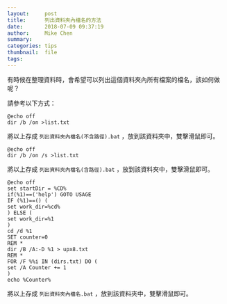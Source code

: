 ```yaml
---
layout:     post
title:      列出資料夾內檔名的方法
date:       2018-07-09 09:37:19
author:     Mike Chen
summary:    
categories: tips
thumbnail:  file
tags:
---
```


有時候在整理資料時，會希望可以列出這個資料夾內所有檔案的檔名，該如何做呢？<br>

請參考以下方式：

```
@echo off
dir /b /on >list.txt
```

將以上存成 `列出資料夾內檔名(不含路徑).bat` ，放到該資料夾中，雙擊滑鼠即可。


```
@echo off
dir /b /on /s >list.txt
```

將以上存成 `列出資料夾內檔名(含路徑).bat` ，放到該資料夾中，雙擊滑鼠即可。


```
@echo off 
set startDir = %CD% 
if(%1)==('help') GOTO USAGE 
IF (%1)==() ( 
set work_dir=%cd% 
) ELSE ( 
set work_dir=%1 
) 
cd /d %1 
SET counter=0 
REM * 
dir /B /A:-D %1 > upx8.txt 
REM * 
FOR /F %%i IN (dirs.txt) DO ( 
set /A Counter += 1 
) 
echo %Counter% 
```

將以上存成 `列出資料夾內檔名.bat` ，放到該資料夾中，雙擊滑鼠即可。